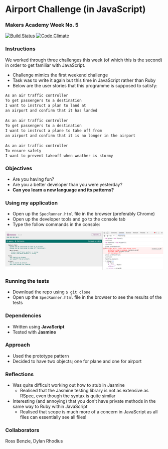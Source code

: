 # Airport Challenge (in JavaScript)
### Makers Academy Week No. 5

[![Build Status](https://travis-ci.org/KatHicks/airport_javascript.svg?branch=master)](https://travis-ci.org/KatHicks/airport_javascript) [![Code Climate](https://codeclimate.com/github/KatHicks/airport_javascript/badges/gpa.svg)](https://codeclimate.com/github/KatHicks/airport_javascript)

### Instructions

We worked through three challenges this week (of which this is the second) in order to get familiar with JavaScript.

* Challenge mimics the first weekend challenge
* Task was to write it again but this time in JavaScript rather than Ruby
* Below are the user stories that this programme is supposed to satisfy:

```
As an air traffic controller
To get passengers to a destination
I want to instruct a plan to land at
an airport and confirm that it has landed

As an air traffic controller
To get passengers to a destination
I want to instruct a plane to take off from
an airport and confirm that it is no longer in the airport

As an air traffic controller
To ensure safety
I want to prevent takeoff when weather is stormy
```

### Objectives

* Are you having fun?
* Are you a better developer than you were yesterday?
* **Can you learn a new language and its patterns?**

### Using my application

* Open up the `SpecRunner.html` file in the browser (preferably Chrome)
* Open up the developer tools and go to the console tab
* Type the follow commands in the console:

![Running in the Console](/console_screenshot.png?raw=true "Screenshot of console interactions")

### Running the tests

* Download the repo using `$ git clone`
* Open up the `SpecRunner.html` file in the browser to see the results of the tests

### Dependencies

* Written using **JavaScript**
* Tested with **Jasmine**

### Approach

* Used the prototype pattern
* Decided to have two objects; one for plane and one for airport

### Reflections

* Was quite difficult working out how to stub in Jasmine
  * Realised that the Jasmine testing library is not as extensive as RSpec, even though the syntax is quite similar
* Interesting (and annoying) that you don't have private methods in the same way to Ruby within JavaScript
  * Realised that scope is much more of a concern in JavaScript as all files can essentially see all files!

### Collaborators

Ross Benzie, Dylan Rhodius

